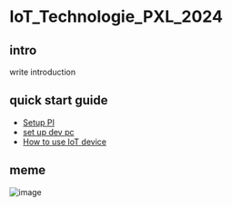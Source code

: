# IoT_Technologie_PXL_2024
## intro
write introduction

## quick start guide 
- [Setup PI](Docs/Set_Up_Pi.md)
- [set up dev pc](Docs/Set_Up_Dev_PC.md) 
- [How to use IoT device](Docs/How_to_use_IoT_Device.md)

## meme 
 
![image](https://github.com/SeppeBudenaers/IoT_Technologie_PXL_2024/assets/101107875/f6152518-8eed-45db-8248-a9c1e50854f7)
